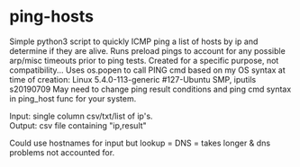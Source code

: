 # ping-hosts

Simple python3 script to quickly ICMP ping a list of hosts by ip and determine if they are alive.  Runs preload pings to account for any possible arp/misc timeouts prior to ping tests. Created for a specific purpose, not compatibility...
Uses os.popen to call PING cmd based on my OS syntax at time of creation: Linux 5.4.0-113-generic #127-Ubuntu SMP, iputils s20190709
May need to change ping result conditions and ping cmd syntax in ping_host func for your system.  

Input: single column csv/txt/list of ip's.  
Output: csv file containing "ip,result"

Could use hostnames for input but lookup = DNS = takes longer & dns problems not accounted for.
